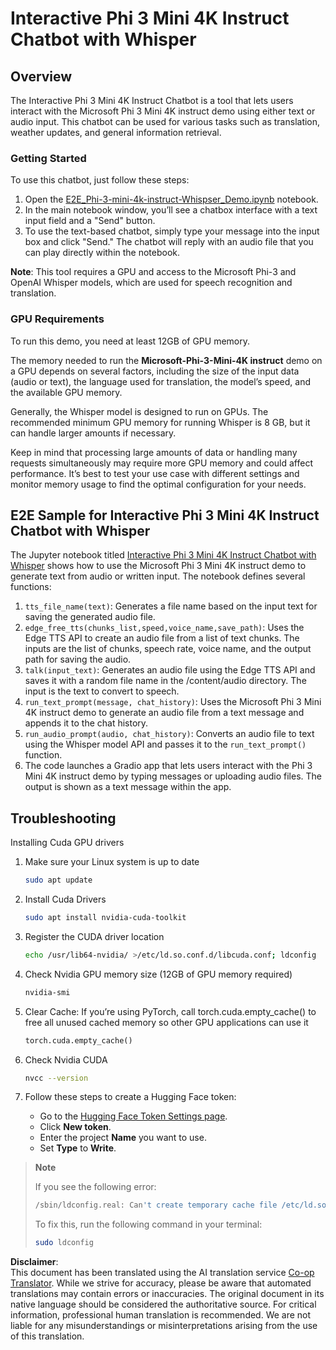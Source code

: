 <!--
CO_OP_TRANSLATOR_METADATA:
{
  "original_hash": "006e8cf75211d3297f24e1b22e38955f",
  "translation_date": "2025-07-17T02:12:33+00:00",
  "source_file": "md/02.Application/01.TextAndChat/Phi3/E2E_Phi-3-mini_with_whisper.md",
  "language_code": "en"
}
-->
# Interactive Phi 3 Mini 4K Instruct Chatbot with Whisper

## Overview

The Interactive Phi 3 Mini 4K Instruct Chatbot is a tool that lets users interact with the Microsoft Phi 3 Mini 4K instruct demo using either text or audio input. This chatbot can be used for various tasks such as translation, weather updates, and general information retrieval.

### Getting Started

To use this chatbot, just follow these steps:

1. Open the [E2E_Phi-3-mini-4k-instruct-Whispser_Demo.ipynb](https://github.com/microsoft/Phi-3CookBook/blob/main/code/06.E2E/E2E_Phi-3-mini-4k-instruct-Whispser_Demo.ipynb) notebook.
2. In the main notebook window, you’ll see a chatbox interface with a text input field and a "Send" button.
3. To use the text-based chatbot, simply type your message into the input box and click "Send." The chatbot will reply with an audio file that you can play directly within the notebook.

**Note**: This tool requires a GPU and access to the Microsoft Phi-3 and OpenAI Whisper models, which are used for speech recognition and translation.

### GPU Requirements

To run this demo, you need at least 12GB of GPU memory.

The memory needed to run the **Microsoft-Phi-3-Mini-4K instruct** demo on a GPU depends on several factors, including the size of the input data (audio or text), the language used for translation, the model’s speed, and the available GPU memory.

Generally, the Whisper model is designed to run on GPUs. The recommended minimum GPU memory for running Whisper is 8 GB, but it can handle larger amounts if necessary.

Keep in mind that processing large amounts of data or handling many requests simultaneously may require more GPU memory and could affect performance. It’s best to test your use case with different settings and monitor memory usage to find the optimal configuration for your needs.

## E2E Sample for Interactive Phi 3 Mini 4K Instruct Chatbot with Whisper

The Jupyter notebook titled [Interactive Phi 3 Mini 4K Instruct Chatbot with Whisper](https://github.com/microsoft/Phi-3CookBook/blob/main/code/06.E2E/E2E_Phi-3-mini-4k-instruct-Whispser_Demo.ipynb) shows how to use the Microsoft Phi 3 Mini 4K instruct demo to generate text from audio or written input. The notebook defines several functions:

1. `tts_file_name(text)`: Generates a file name based on the input text for saving the generated audio file.
2. `edge_free_tts(chunks_list,speed,voice_name,save_path)`: Uses the Edge TTS API to create an audio file from a list of text chunks. The inputs are the list of chunks, speech rate, voice name, and the output path for saving the audio.
3. `talk(input_text)`: Generates an audio file using the Edge TTS API and saves it with a random file name in the /content/audio directory. The input is the text to convert to speech.
4. `run_text_prompt(message, chat_history)`: Uses the Microsoft Phi 3 Mini 4K instruct demo to generate an audio file from a text message and appends it to the chat history.
5. `run_audio_prompt(audio, chat_history)`: Converts an audio file to text using the Whisper model API and passes it to the `run_text_prompt()` function.
6. The code launches a Gradio app that lets users interact with the Phi 3 Mini 4K instruct demo by typing messages or uploading audio files. The output is shown as a text message within the app.

## Troubleshooting

Installing Cuda GPU drivers

1. Make sure your Linux system is up to date

    ```bash
    sudo apt update
    ```

2. Install Cuda Drivers

    ```bash
    sudo apt install nvidia-cuda-toolkit
    ```

3. Register the CUDA driver location

    ```bash
    echo /usr/lib64-nvidia/ >/etc/ld.so.conf.d/libcuda.conf; ldconfig
    ```

4. Check Nvidia GPU memory size (12GB of GPU memory required)

    ```bash
    nvidia-smi
    ```

5. Clear Cache: If you’re using PyTorch, call torch.cuda.empty_cache() to free all unused cached memory so other GPU applications can use it

    ```python
    torch.cuda.empty_cache() 
    ```

6. Check Nvidia CUDA

    ```bash
    nvcc --version
    ```

7. Follow these steps to create a Hugging Face token:

    - Go to the [Hugging Face Token Settings page](https://huggingface.co/settings/tokens?WT.mc_id=aiml-137032-kinfeylo).
    - Click **New token**.
    - Enter the project **Name** you want to use.
    - Set **Type** to **Write**.

> **Note**
>
> If you see the following error:
>
> ```bash
> /sbin/ldconfig.real: Can't create temporary cache file /etc/ld.so.cache~: Permission denied 
> ```
>
> To fix this, run the following command in your terminal:
>
> ```bash
> sudo ldconfig
> ```

**Disclaimer**:  
This document has been translated using the AI translation service [Co-op Translator](https://github.com/Azure/co-op-translator). While we strive for accuracy, please be aware that automated translations may contain errors or inaccuracies. The original document in its native language should be considered the authoritative source. For critical information, professional human translation is recommended. We are not liable for any misunderstandings or misinterpretations arising from the use of this translation.